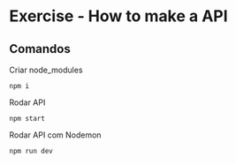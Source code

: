 # Exercise - How to make a API

## Comandos

Criar node_modules

```
npm i
```

Rodar API

```
npm start
```

Rodar API com Nodemon

```
npm run dev
```
